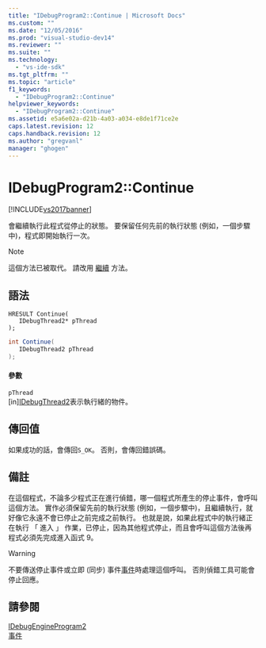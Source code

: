 ```yaml
---
title: "IDebugProgram2::Continue | Microsoft Docs"
ms.custom: ""
ms.date: "12/05/2016"
ms.prod: "visual-studio-dev14"
ms.reviewer: ""
ms.suite: ""
ms.technology: 
  - "vs-ide-sdk"
ms.tgt_pltfrm: ""
ms.topic: "article"
f1_keywords: 
  - "IDebugProgram2::Continue"
helpviewer_keywords: 
  - "IDebugProgram2::Continue"
ms.assetid: e5a6e02a-d21b-4a03-a034-e8de1f71ce2e
caps.latest.revision: 12
caps.handback.revision: 12
ms.author: "gregvanl"
manager: "ghogen"
---
```

# IDebugProgram2::Continue
[!INCLUDE[vs2017banner](../../../code-quality/includes/vs2017banner.md)]

會繼續執行此程式從停止的狀態。  要保留任何先前的執行狀態 \(例如，一個步驟中\)，程式即開始執行一次。  
  
> [!NOTE]
>  這個方法已被取代。  請改用 [繼續](../../../extensibility/debugger/reference/idebugprocess3-continue.md) 方法。  
  
## 語法  
  
```cpp#  
HRESULT Continue(   
   IDebugThread2* pThread  
);  
```  
  
```c#  
int Continue(   
   IDebugThread2 pThread  
);  
```  
  
#### 參數  
 `pThread`  
 \[in\][IDebugThread2](../../../extensibility/debugger/reference/idebugthread2.md)表示執行緒的物件。  
  
## 傳回值  
 如果成功的話，會傳回`S_OK`。 否則，會傳回錯誤碼。  
  
## 備註  
 在這個程式，不論多少程式正在進行偵錯，哪一個程式所產生的停止事件，會呼叫這個方法。  實作必須保留先前的執行狀態 \(例如，一個步驟中\)，且繼續執行，就好像它永遠不會已停止之前完成之前執行。  也就是說，如果此程式中的執行緒正在執行 「 進入 」 作業，已停止，因為其他程式停止，而且會呼叫這個方法後再程式必須先完成進入函式 9。  
  
> [!WARNING]
>  不要傳送停止事件或立即 \(同步\) 事件[事件](../../../extensibility/debugger/reference/idebugeventcallback2-event.md)時處理這個呼叫。 否則偵錯工具可能會停止回應。  
  
## 請參閱  
 [IDebugEngineProgram2](../../../extensibility/debugger/reference/idebugengineprogram2.md)   
 [事件](../../../extensibility/debugger/reference/idebugeventcallback2-event.md)